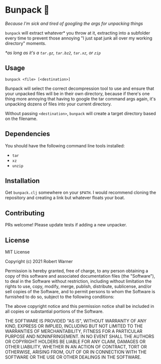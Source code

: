 # Bunpack 🐰

_Because I'm sick and tired of googling the args for unpacking things_

`bunpack` will extract whatever* you throw at it, extracting into a subfolder every time to prevent those annoying "I just spat junk all over my working directory" moments.

_*as long as it's a `tar.gz`, `tar.bz2`, `tar.xz`, or `zip`_

## Usage

`bunpack <file> [<destination>]`

Bunpack will select the correct decompression tool to use and ensure that your 
unpacked files will be in their own directory, because if there's one thing more
annoying that having to google the tar command args again, it's unpacking dozens
of files into your current directory.

Without passing `<destination>`, `bunpack` will create a target directory based
on the filename.

## Dependencies

You should have the following command line tools installed:
* `tar`
* `xz`
* `unzip`

## Installation

Get `bunpack.clj` somewhere on your `$PATH`. I would recommend cloning the 
repository and creating a link but whatever floats your boat.

## Contributing

PRs welcome! Please update tests if adding a new unpacker.

## License

MIT License

Copyright (c) 2021 Robert Warner

Permission is hereby granted, free of charge, to any person obtaining a copy
of this software and associated documentation files (the "Software"), to deal
in the Software without restriction, including without limitation the rights
to use, copy, modify, merge, publish, distribute, sublicense, and/or sell
copies of the Software, and to permit persons to whom the Software is
furnished to do so, subject to the following conditions:

The above copyright notice and this permission notice shall be included in all
copies or substantial portions of the Software.

THE SOFTWARE IS PROVIDED "AS IS", WITHOUT WARRANTY OF ANY KIND, EXPRESS OR
IMPLIED, INCLUDING BUT NOT LIMITED TO THE WARRANTIES OF MERCHANTABILITY,
FITNESS FOR A PARTICULAR PURPOSE AND NONINFRINGEMENT. IN NO EVENT SHALL THE
AUTHORS OR COPYRIGHT HOLDERS BE LIABLE FOR ANY CLAIM, DAMAGES OR OTHER
LIABILITY, WHETHER IN AN ACTION OF CONTRACT, TORT OR OTHERWISE, ARISING FROM,
OUT OF OR IN CONNECTION WITH THE SOFTWARE OR THE USE OR OTHER DEALINGS IN THE
SOFTWARE.
